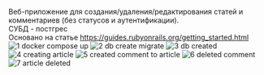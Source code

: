 Веб-приложение для создания/удаления/редактирования статей и комментариев (без статусов и аутентификации).  
СУБД - постгрес  
Основано на статье
https://guides.rubyonrails.org/getting_started.html
![1 docker compose up](https://github.com/MarcusMei0000/newblog/assets/106516611/d7171a20-9c68-47ab-82ae-4c646ebf4dac)
![2 db create migrate](https://github.com/MarcusMei0000/newblog/assets/106516611/d5e83a82-d255-4e28-9aca-ed24a120d34e)
![3 db created](https://github.com/MarcusMei0000/newblog/assets/106516611/ac9e27bf-e244-4df5-9436-fc68d372d591)
![4 creating article](https://github.com/MarcusMei0000/newblog/assets/106516611/8857ef7b-a664-4728-b2da-e015b4498439)
![5 created comment to article](https://github.com/MarcusMei0000/newblog/assets/106516611/e1368bb4-4227-4275-8dd3-34ad0eb18913)
![6 deleted comment](https://github.com/MarcusMei0000/newblog/assets/106516611/a2fc9ce5-1e2b-4c82-8ac2-ea64d7d21174)
![7 article deleted](https://github.com/MarcusMei0000/newblog/assets/106516611/63e07227-6a15-4db3-b5c3-ec2fa357c58a)
